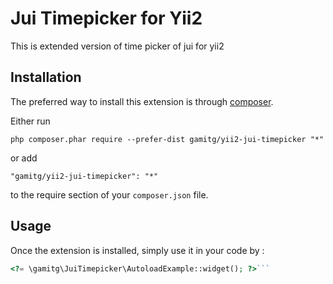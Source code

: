 Jui Timepicker for Yii2
=======================
This is extended version of time picker of jui for yii2

Installation
------------

The preferred way to install this extension is through [composer](http://getcomposer.org/download/).

Either run

```
php composer.phar require --prefer-dist gamitg/yii2-jui-timepicker "*"
```

or add

```
"gamitg/yii2-jui-timepicker": "*"
```

to the require section of your `composer.json` file.


Usage
-----

Once the extension is installed, simply use it in your code by  :

```php
<?= \gamitg\JuiTimepicker\AutoloadExample::widget(); ?>```